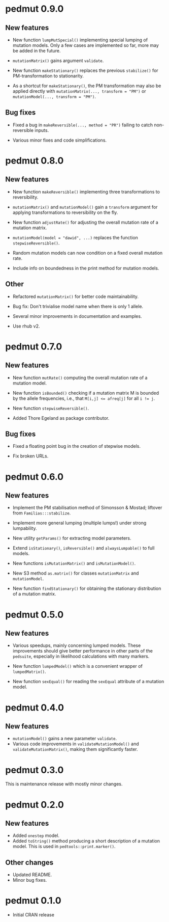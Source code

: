 # pedmut 0.9.0

## New features

* New function `lumpMutSpecial()` implementing special lumping of mutation models. Only a few cases are implemented so far, more may be added in the future.

* `mutationMatrix()` gains argument `validate`.

* New function `makeStationary()` replaces the previous `stabilize()` for PM-transformation to stationarity.

* As a shortcut for `makeStationary()`, the PM transformation may also be applied directly with `mutationMatrix(..., transform = "PM")` or `mutationModel(..., transform = "PM")`.

## Bug fixes

* Fixed a bug in `makeReversible(..., method = "PR")` failing to catch non-reversible inputs.

* Various minor fixes and code simplifications.


# pedmut 0.8.0

## New features

* New function `makeReversible()` implementing three transformations to reversibility.

* `mutationMatrix()` and `mutationModel()` gain a `transform` argument for applying transformations to reversibility on the fly.

* New function `adjustRate()` for adjusting the overall mutation rate of a mutation matrix.

* `mutationModel(model = "dawid", ...)` replaces the function `stepwiseReversible()`.

* Random mutation models can now condition on a fixed overall mutation rate.

* Include info on boundedness in the print method for mutation models.

## Other

* Refactored `mutationMatrix()` for better code maintainability.

* Bug fix: Don't trivialise model name when there is only 1 allele.

* Several minor improvements in documentation and examples.

* Use rhub v2.


# pedmut 0.7.0

## New features

* New function `mutRate()` computing the overall mutation rate of a mutation model.

* New function `isBounded()` checking if a mutation matrix M is bounded by the allele frequencies, i.e., that `M[i,j] <= afreq[j]` for all `i != j`.

* New function `stepwiseReversible()`.

* Added Thore Egeland as package contributor.

## Bug fixes

* Fixed a floating point bug in the creation of stepwise models.

* Fix broken URLs.


# pedmut 0.6.0

## New features

* Implement the PM stabilisation method of Simonsson & Mostad; liftover from `Familias:::stabilize`.

* Implement more general lumping (multiple lumps!) under strong lumpability. 

* New utility `getParams()` for extracting model parameters.

* Extend `isStationary()`, `isReversible()` and `alwaysLumpable()` to full models.

* New functions `isMutationMatrix()` and `isMutationModel()`.

* New S3 method `as.matrix()` for classes `mutationMatrix` and `mutationModel`.

* New function `findStationary()` for obtaining the stationary distribution of a mutation matrix.


# pedmut 0.5.0

## New features

*  Various speedups, mainly concerning lumped models. These improvements should give better performance in other parts of the `pedsuite`, especially in likelihood calculations with many markers.

* New function `lumpedModel()` which is a convenient wrapper of `lumpedMatrix()`.

* New function `sexEqual()` for reading the `sexEqual` attribute of a mutation model.



# pedmut 0.4.0

## New features

* `mutationModel()` gains a new parameter `validate`.
* Various code improvements in `validateMutationModel()` and `validateMutationMatrix()`, making them significantly faster.

# pedmut 0.3.0

This is maintenance release with mostly minor changes.

# pedmut 0.2.0

## New features
* Added `onestep` model.
* Added `toString()` method producing a short description of a mutation model.
This is used in `pedtools::print.marker()`.

## Other changes

* Updated README.
* Minor bug fixes.


# pedmut 0.1.0

* Initial CRAN release
